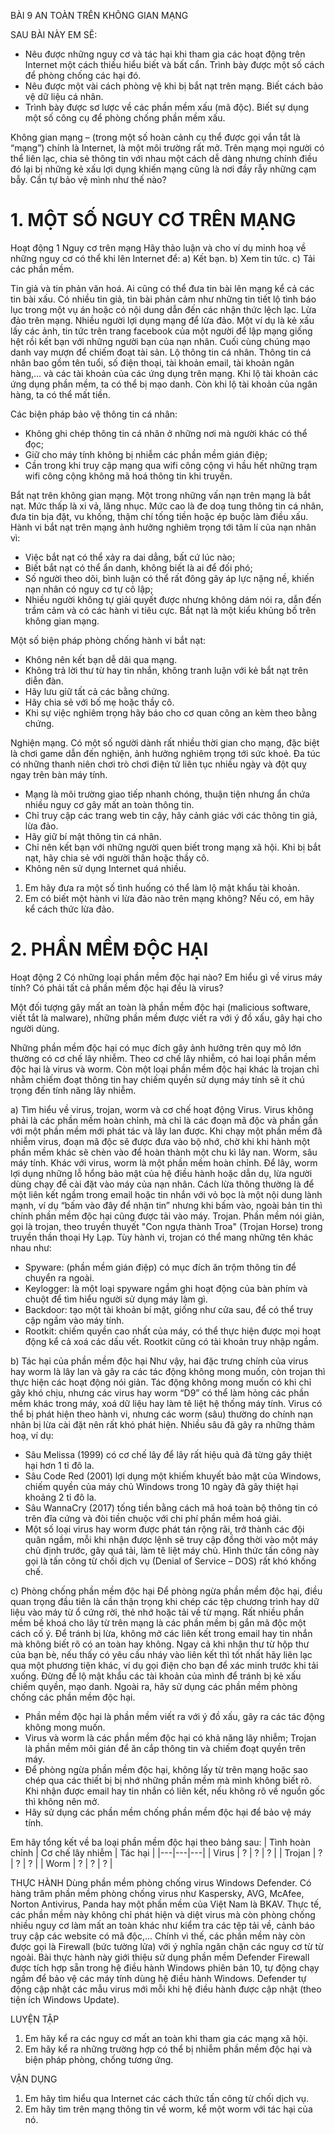 BÀI 9
AN TOÀN TRÊN KHÔNG GIAN MẠNG

SAU BÀI NÀY EM SẼ:
* Nêu được những nguy cơ và tác hại khi tham gia các hoạt động trên Internet một cách thiếu hiểu biết và bất cẩn. Trình bày được một số cách để phòng chống các hại đó.
* Nêu được một vài cách phòng vệ khi bị bắt nạt trên mạng. Biết cách bảo vệ dữ liệu cá nhân.
* Trình bày được sơ lược về các phần mềm xấu (mã độc). Biết sự dụng một số công cụ để phòng chống phần mềm xấu.

Không gian mạng – (trong một số hoàn cảnh cụ thể được gọi vắn tắt là “mạng”) chính là Internet, là một môi trường rất mở. Trên mạng mọi người có thể liên lạc, chia sẻ thông tin với nhau một cách dễ dàng nhưng chính điều đó lại bị những kẻ xấu lợi dụng khiến mạng cũng là nơi đầy rẫy những cạm bẫy. Cần tự bảo vệ mình như thế nào?

# 1. MỘT SỐ NGUY CƠ TRÊN MẠNG
Hoạt động 1 Nguy cơ trên mạng
Hãy thảo luận và cho ví dụ minh hoạ về những nguy cơ có thể khi lên Internet để:
a) Kết bạn.
b) Xem tin tức.
c) Tải các phần mềm.

Tin giả và tin phản văn hoá. Ai cũng có thể đưa tin bài lên mạng kể cả các tin bài xấu. Có nhiều tin giả, tin bài phản cảm như những tin tiết lộ tình báo lục trong một vụ án hoặc có nội dung dẫn đến các nhận thức lệch lạc.
Lừa đảo trên mạng. Nhiều người lợi dụng mạng để lừa đảo. Một ví dụ là kẻ xấu lấy các ảnh, tin tức trên trang facebook của một người để lập mạng giống hệt rồi kết bạn với những người bạn của nạn nhân. Cuối cùng chúng mạo danh vay mượn để chiếm đoạt tài sản.
Lộ thông tin cá nhân. Thông tin cá nhân bao gồm tên tuổi, số điện thoại, tài khoản email, tài khoản ngân hàng,... và các tài khoản của các ứng dụng trên mạng. Khi lộ tài khoản các ứng dụng phần mềm, ta có thể bị mạo danh. Còn khi lộ tài khoản của ngân hàng, ta có thể mất tiền.

Các biện pháp bảo vệ thông tin cá nhân:
* Không ghi chép thông tin cá nhân ở những nơi mà người khác có thể đọc;
* Giữ cho máy tính không bị nhiễm các phần mềm gián điệp;
* Cần trong khi truy cập mạng qua wifi công cộng vì hầu hết những trạm wifi công cộng không mã hoá thông tin khi truyền.

Bắt nạt trên không gian mạng. Một trong những vấn nạn trên mạng là bắt nạt. Mức thấp là xi vả, lăng nhục. Mức cao là đe doạ tung thông tin cá nhân, đưa tin bịa đặt, vu khống, thậm chí tống tiền hoặc ép buộc làm điều xấu. Hành vi bắt nạt trên mạng ảnh hưởng nghiêm trọng tới tâm lí của nạn nhân vì:
* Việc bắt nạt có thể xảy ra dai dẳng, bất cứ lúc nào;
* Biết bắt nạt có thể ẩn danh, không biết là ai để đối phó;
* Số người theo dõi, bình luận có thể rất đông gây áp lực nặng nề, khiến nạn nhân có nguy cơ tự cô lập;
* Nhiều người không tự giải quyết được nhưng không dám nói ra, dẫn đến trầm cảm và có các hành vi tiêu cực.
Bắt nạt là một kiểu khủng bố trên không gian mạng.

Một số biện pháp phòng chống hành vi bắt nạt:
* Không nên kết bạn dễ dãi qua mạng.
* Không trả lời thư từ hay tin nhắn, không tranh luận với kẻ bắt nạt trên diễn đàn.
* Hãy lưu giữ tất cả các bằng chứng.
* Hãy chia sẻ với bố mẹ hoặc thầy cô.
* Khi sự việc nghiêm trọng hãy báo cho cơ quan công an kèm theo bằng chứng.

Nghiện mạng. Có một số người dành rất nhiều thời gian cho mạng, đặc biệt là chơi game dẫn đến nghiện, ảnh hưởng nghiêm trọng tới sức khoẻ. Đa túc có những thanh niên chơi trò chơi điện tử liên tục nhiều ngày và đột quỵ ngay trên bàn máy tính.

* Mạng là môi trường giao tiếp nhanh chóng, thuận tiện nhưng ẩn chứa nhiều nguy cơ gây mất an toàn thông tin.
* Chỉ truy cập các trang web tin cậy, hãy cảnh giác với các thông tin giả, lừa đảo.
* Hãy giữ bí mật thông tin cá nhân.
* Chỉ nên kết bạn với những người quen biết trong mạng xã hội. Khi bị bắt nạt, hãy chia sẻ với người thân hoặc thầy cô.
* Không nên sử dụng Internet quá nhiều.

1. Em hãy đưa ra một số tình huống có thể làm lộ mật khẩu tài khoản.
2. Em có biết một hành vi lừa đảo nào trên mạng không? Nếu có, em hãy kể cách thức lừa đảo.

# 2. PHẦN MỀM ĐỘC HẠI
Hoạt động 2 Có những loại phần mềm độc hại nào?
Em hiểu gì về virus máy tính? Có phải tất cả phần mềm độc hại đều là virus?

Một đối tượng gây mất an toàn là phần mềm độc hại (malicious software, viết tắt là malware), những phần mềm được viết ra với ý đồ xấu, gây hại cho người dùng.

Những phần mềm độc hại có mục đích gây ảnh hưởng trên quy mô lớn thường có cơ chế lây nhiễm. Theo cơ chế lây nhiễm, có hai loại phần mềm độc hại là virus và worm. Còn một loại phần mềm độc hại khác là trojan chỉ nhằm chiếm đoạt thông tin hay chiếm quyền sử dụng máy tính sẽ ít chú trọng đến tính năng lây nhiễm.

a) Tìm hiểu về virus, trojan, worm và cơ chế hoạt động
Virus. Virus không phải là các phần mềm hoàn chỉnh, mà chỉ là các đoạn mã độc và phần gắn với một phần mềm mới phát tác và lây lan được. Khi chạy một phần mềm đã nhiễm virus, đoạn mã độc sẽ được đưa vào bộ nhớ, chờ khi khi hành một phần mềm khác sẽ chèn vào để hoàn thành một chu kì lây nan.
Worm, sâu máy tính. Khác với virus, worm là một phần mềm hoàn chỉnh. Để lây, worm lợi dụng những lỗ hổng bảo mật của hệ điều hành hoặc dẫn dụ, lừa người dùng chạy để cài đặt vào máy của nạn nhân. Cách lừa thông thường là để một liên kết ngầm trong email hoặc tin nhắn với vỏ bọc là một nội dung lành mạnh, ví dụ “bấm vào đây để nhận tin” nhưng khi bấm vào, ngoài bản tin thì chính phần mềm độc hại cũng được tải vào máy.
Trojan. Phần mềm nói giản, gọi là trojan, theo truyền thuyết "Con ngựa thành Troa" (Trojan Horse) trong truyền thần thoại Hy Lạp. Tùy hành vi, trojan có thể mang những tên khác nhau như:
* Spyware: (phần mềm gián điệp) có mục đích ăn trộm thông tin để chuyển ra ngoài.
* Keylogger: là một loại spyware ngầm ghi hoạt động của bàn phím và chuột để tìm hiểu người sử dụng máy làm gì.
* Backdoor: tạo một tài khoản bí mật, giống như cửa sau, để có thể truy cập ngầm vào máy tính.
* Rootkit: chiếm quyền cao nhất của máy, có thể thực hiện được mọi hoạt động kể cả xoá các dấu vết. Rootkit cũng có tài khoản truy nhập ngầm.

b) Tác hại của phần mềm độc hại
Như vậy, hai đặc trưng chính của virus hay worm là lây lan và gây ra các tác động không mong muốn, còn trojan thì thực hiện các hoạt động nói giản.
Tác động không mong muốn có khi chỉ gây khó chịu, nhưng các virus hay worm “D9” có thể làm hỏng các phần mềm khác trong máy, xoá dữ liệu hay làm tê liệt hệ thống máy tính.
Virus có thể bị phát hiện theo hành vi, nhưng các worm (sâu) thường do chính nạn nhân bị lừa cài đặt nên rất khó phát hiện. Nhiều sâu đã gây ra những thảm hoạ, ví dụ:
* Sâu Melissa (1999) có cơ chế lây để lây rất hiệu quả đã từng gây thiệt hại hơn 1 tỉ đô la.
* Sâu Code Red (2001) lợi dụng một khiếm khuyết bảo mật của Windows, chiếm quyền của máy chủ Windows trong 10 ngày đã gây thiệt hại khoảng 2 tỉ đô la.
* Sâu WannaCry (2017) tống tiền bằng cách mã hoá toàn bộ thông tin có trên đĩa cứng và đòi tiền chuộc với chi phí phần mềm hoá giải.
* Một số loại virus hay worm được phát tán rộng rãi, trở thành các đội quân ngầm, mỗi khi nhận được lệnh sẽ truy cập đồng thời vào một máy chủ định trước, gây quá tải, làm tê liệt máy chủ. Hình thức tấn công này gọi là tấn công từ chối dịch vụ (Denial of Service – DOS) rất khó khống chế.

c) Phòng chống phần mềm độc hại
Để phòng ngừa phần mềm độc hại, điều quan trọng đầu tiên là cần thận trọng khi chép các tệp chương trình hay dữ liệu vào máy từ ổ cứng rời, thẻ nhớ hoặc tải về từ mạng. Rất nhiều phần mềm bề khoá cho lây từ trên mạng là các phần mềm bị gắn mã độc một cách cố ý.
Để tránh bị lừa, không mở các liên kết trong email hay tin nhắn mà không biết rõ có an toàn hay không. Ngay cả khi nhận thư từ hộp thư của bạn bè, nếu thấy có yêu cầu nháy vào liên kết thì tốt nhất hãy liên lạc qua một phương tiện khác, ví dụ gọi điện cho bạn để xác minh trước khi tải xuống.
Đừng để lộ mật khẩu các tài khoản của mình để tránh bị kẻ xấu chiếm quyền, mạo danh.
Ngoài ra, hãy sử dụng các phần mềm phòng chống các phần mềm độc hại.
* Phần mềm độc hại là phần mềm viết ra với ý đồ xấu, gây ra các tác động không mong muốn.
* Virus và worm là các phần mềm độc hại có khả năng lây nhiễm; Trojan là phần mềm môi gián để ăn cắp thông tin và chiếm đoạt quyền trên máy.
* Để phòng ngừa phần mềm độc hại, không lấy từ trên mạng hoặc sao chép qua các thiết bị bị nhớ những phần mềm mà mình không biết rõ. Khi nhận được email hay tin nhắn có liên kết, nếu không rõ về nguồn gốc thì không nên mở.
* Hãy sử dụng các phần mềm chống phần mềm độc hại để bảo vệ máy tính.

Em hãy tổng kết về ba loại phần mềm độc hại theo bảng sau:
| Tình hoàn chỉnh | Cơ chế lây nhiễm | Tác hại |
|---|---|---|
| Virus | ? | ? | ? |
| Trojan | ? | ? | ? |
| Worm | ? | ? | ? |

THỰC HÀNH
Dùng phần mềm phòng chống virus Windows Defender.
Có hàng trăm phần mềm phòng chống virus như Kaspersky, AVG, McAfee, Norton Antivirus, Panda hay một phần mềm của Việt Nam là BKAV. Thực tế, các phần mềm này không chỉ phát hiện và diệt virus mà còn phòng chống nhiều nguy cơ làm mất an toàn khác như kiểm tra các tệp tải về, cảnh báo truy cập các website có mã độc,... Chính vì thế, các phần mềm này còn được gọi là Firewall (bức tường lửa) với ý nghĩa ngăn chặn các nguy cơ từ từ ngoài.
Bài thực hành này giới thiệu sử dụng phần mềm Defender Firewall được tích hợp sẵn trong hệ điều hành Windows phiên bản 10, tự động chạy ngầm để bảo vệ các máy tính dùng hệ điều hành Windows. Defender tự động cập nhật các mẫu virus mới mỗi khi hệ điều hành được cập nhật (theo tiện ích Windows Update).

LUYỆN TẬP
1. Em hãy kể ra các nguy cơ mất an toàn khi tham gia các mạng xã hội.
2. Em hãy kể ra những trường hợp có thể bị nhiễm phần mềm độc hại và biện pháp phòng, chống tương ứng.

VẬN DỤNG
1. Em hãy tìm hiểu qua Internet các cách thức tấn công từ chối dịch vụ.
2. Em hãy tìm trên mạng thông tin về worm, kể một worm với tác hại của nó.
